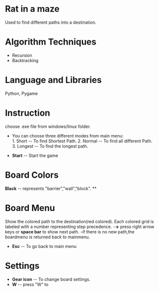 # Rat in a maze #
 Used to find different paths into a destination.
 
# Algorithm Techniques #
 - Recursion
 - Backtracking
# Language and Libraries #
 Python, Pygame
 
# Instruction #
choose .exe file from windows/linux folder.
- You can choose three different modes from main menu:   
        1. Short -- To find Shortest Path.
        2. Normal -- To find all different Path.  
        3. Longest -- To find the longest path.  

- **Start** -- Start the game
# Board Colors #
**Black** -- represents  "barrier","wall","block".
**

# Board Menu #
Show the colored path to the destination(red colored).
Each colored grid is labeled with a number representing step precedence.
-**->** press right arrow keys or **space bar** to show next path.
-if there is no new path,the boardmenu is returned back to mainmenu.
- **Esc** -- To go back to main menu

# Settings #
- **Gear icon** -- To change board settings.
- **W** -- press "W" to  
